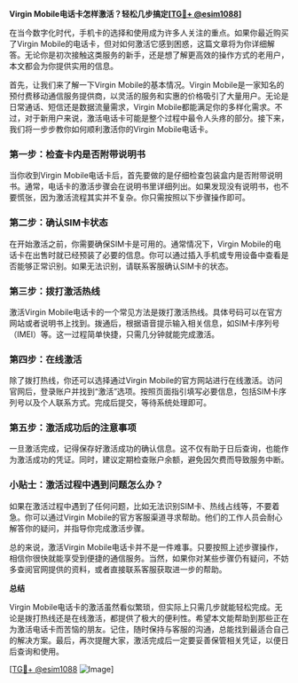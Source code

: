 **Virgin Mobile电话卡怎样激活？轻松几步搞定[[TG💪+ @esim1088](https://t.me/s/esim1088)]**

在当今数字化时代，手机卡的选择和使用成为许多人关注的重点。如果你最近购买了Virgin Mobile的电话卡，但对如何激活它感到困惑，这篇文章将为你详细解答。无论你是初次接触这类服务的新手，还是想了解更高效的操作方式的老用户，本文都会为你提供实用的信息。

首先，让我们来了解一下Virgin Mobile的基本情况。Virgin Mobile是一家知名的预付费移动通信服务提供商，以灵活的服务和实惠的价格吸引了大量用户。无论是日常通话、短信还是数据流量需求，Virgin Mobile都能满足你的多样化需求。不过，对于新用户来说，激活电话卡可能是整个过程中最令人头疼的部分。接下来，我们将一步步教你如何顺利激活你的Virgin Mobile电话卡。

### 第一步：检查卡内是否附带说明书

当你收到Virgin Mobile电话卡后，首先要做的是仔细检查包装盒内是否附带说明书。通常，电话卡的激活步骤会在说明书里详细列出。如果发现没有说明书，也不要慌张，因为激活流程其实并不复杂。你只需按照以下步骤操作即可。

### 第二步：确认SIM卡状态

在开始激活之前，你需要确保SIM卡是可用的。通常情况下，Virgin Mobile的电话卡在出售时就已经预装了必要的信息。你可以通过插入手机或专用设备中查看是否能够正常识别。如果无法识别，请联系客服确认SIM卡的状态。

### 第三步：拨打激活热线

激活Virgin Mobile电话卡的一个常见方法是拨打激活热线。具体号码可以在官方网站或者说明书上找到。拨通后，根据语音提示输入相关信息，如SIM卡序列号（IMEI）等。这一过程简单快捷，只需几分钟就能完成激活。

### 第四步：在线激活

除了拨打热线，你还可以选择通过Virgin Mobile的官方网站进行在线激活。访问官网后，登录账户并找到“激活”选项。按照页面指引填写必要信息，包括SIM卡序列号以及个人联系方式。完成后提交，等待系统处理即可。

### 第五步：激活成功后的注意事项

一旦激活完成，记得保存好激活成功的确认信息。这不仅有助于日后查询，也能作为激活成功的凭证。同时，建议定期检查账户余额，避免因欠费而导致服务中断。

### 小贴士：激活过程中遇到问题怎么办？

如果在激活过程中遇到了任何问题，比如无法识别SIM卡、热线占线等，不要着急。你可以通过Virgin Mobile的官方客服渠道寻求帮助。他们的工作人员会耐心解答你的疑问，并指导你完成激活步骤。

总的来说，激活Virgin Mobile电话卡并不是一件难事。只要按照上述步骤操作，相信你很快就能享受到便捷的通信服务。当然，如果你对某些步骤仍有疑问，不妨多查阅官网提供的资料，或者直接联系客服获取进一步的帮助。

**总结**

 Virgin Mobile电话卡的激活虽然看似繁琐，但实际上只需几步就能轻松完成。无论是拨打热线还是在线激活，都提供了极大的便利性。希望本文能帮助到那些正在为激活电话卡而苦恼的朋友。记住，随时保持与客服的沟通，总能找到最适合自己的解决方案。最后，再次提醒大家，激活完成后一定要妥善保管相关凭证，以便日后查询和使用。

[[TG💪+ @esim1088](https://t.me/s/esim1088) ![Image](https://i.postimg.cc/4NQfJmqS/Snipaste-2025-05-13-00-14-12.png)]